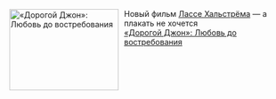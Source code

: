 <!--2025-02-13 10:15:29-->
<div class="yb">
  <div class="rss smaller1 kino_kino"><a href="https://www.kino-teatr.ru/kino/art/tv/1575/" title="«Дорогой Джон»: Любовь до востребования"><img src="https://www.kino-teatr.ru/art/5/7/1575/poster.jpg" width="196" height="147" align="left" hspace="5" style="margin: 0px 10px 0px 5px" alt="«Дорогой Джон»: Любовь до востребования"/></a>Новый фильм <a href=https://www.kino-teatr.ru/kino/director/euro/106552/works/ target=_blank>Лассе Хальстрёма</a> — а плакать не хочется <br><a class="light" href="https://www.kino-teatr.ru/kino/art/tv/1575/">«Дорогой Джон»: Любовь до востребования</a></div>
</div>
